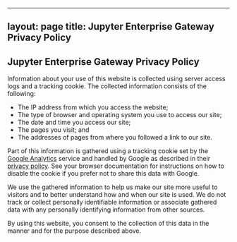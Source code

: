 ______________________________________________________________________

## layout: page title: Jupyter Enterprise Gateway Privacy Policy

## Jupyter Enterprise Gateway Privacy Policy

Information about your use of this website is collected using server access logs and a tracking cookie.
The collected information consists of the following:

- The IP address from which you access the website;
- The type of browser and operating system you use to access our site;
- The date and time you access our site;
- The pages you visit; and
- The addresses of pages from where you followed a link to our site.

Part of this information is gathered using a tracking cookie set by the [Google Analytics](https://www.google.com/analytics/)
service and handled by Google as described in their [privacy policy](https://www.google.com/privacy.html).
See your browser documentation for instructions on how to disable the cookie if you prefer not to share this data with Google.

We use the gathered information to help us make our site more useful to visitors and to better understand how and when our site is used. We do not track or collect personally identifiable information or associate gathered data with any personally identifying information from other sources.

By using this website, you consent to the collection of this data in the manner and for the purpose described above.
